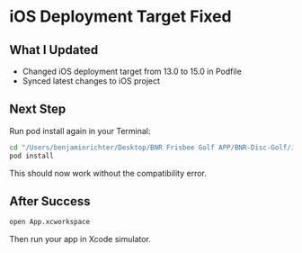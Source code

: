 # iOS Deployment Target Fixed

## What I Updated
- Changed iOS deployment target from 13.0 to 15.0 in Podfile
- Synced latest changes to iOS project

## Next Step
Run pod install again in your Terminal:

```bash
cd "/Users/benjaminrichter/Desktop/BNR Frisbee Golf APP/BNR-Disc-Golf/ios/App"
pod install
```

This should now work without the compatibility error.

## After Success
```bash
open App.xcworkspace
```

Then run your app in Xcode simulator.